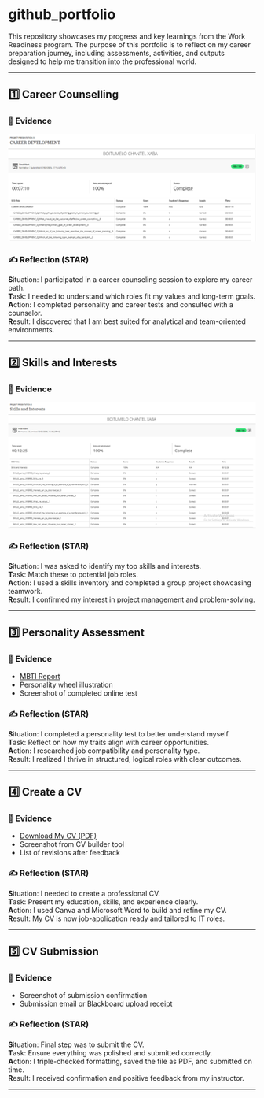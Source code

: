 # github_portfolio

This repository showcases my progress and key learnings from the Work Readiness program. The purpose of this portfolio is to reflect on my career preparation journey, including assessments, activities, and outputs designed to help me transition into the professional world.

---

## 1️⃣ Career Counselling

### 📌 Evidence
![Career Counseling Screenshot](https://github.com/boity0/github_portfolio/blob/main/Career%20Counselling.png)

### ✍️ Reflection (STAR)
**S**ituation: I participated in a career counseling session to explore my career path.  
**T**ask: I needed to understand which roles fit my values and long-term goals.  
**A**ction: I completed personality and career tests and consulted with a counselor.  
**R**esult: I discovered that I am best suited for analytical and team-oriented environments.

---

## 2️⃣ Skills and Interests

### 📌 Evidence
![Skills Assessment Screenshot](https://github.com/boity0/github_portfolio/blob/main/Skills%20and%20Interest.png)

### ✍️ Reflection (STAR)
**S**ituation: I was asked to identify my top skills and interests.  
**T**ask: Match these to potential job roles.  
**A**ction: I used a skills inventory and completed a group project showcasing teamwork.  
**R**esult: I confirmed my interest in project management and problem-solving.

---

## 3️⃣ Personality Assessment

### 📌 Evidence
- [MBTI Report](link)
- Personality wheel illustration
- Screenshot of completed online test

### ✍️ Reflection (STAR)
**S**ituation: I completed a personality test to better understand myself.  
**T**ask: Reflect on how my traits align with career opportunities.  
**A**ction: I researched job compatibility and personality type.  
**R**esult: I realized I thrive in structured, logical roles with clear outcomes.

---

## 4️⃣ Create a CV

### 📌 Evidence
- [Download My CV (PDF)](link)
- Screenshot from CV builder tool
- List of revisions after feedback

### ✍️ Reflection (STAR)
**S**ituation: I needed to create a professional CV.  
**T**ask: Present my education, skills, and experience clearly.  
**A**ction: I used Canva and Microsoft Word to build and refine my CV.  
**R**esult: My CV is now job-application ready and tailored to IT roles.

---

## 5️⃣ CV Submission

### 📌 Evidence
- Screenshot of submission confirmation
- Submission email or Blackboard upload receipt

### ✍️ Reflection (STAR)
**S**ituation: Final step was to submit the CV.  
**T**ask: Ensure everything was polished and submitted correctly.  
**A**ction: I triple-checked formatting, saved the file as PDF, and submitted on time.  
**R**esult: I received confirmation and positive feedback from my instructor.

---


